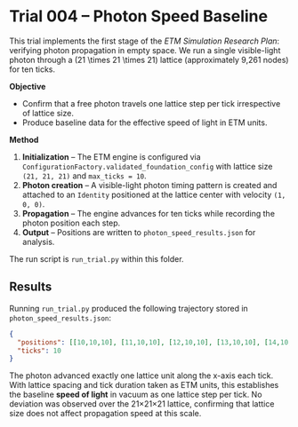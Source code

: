 # Trial 004 – Photon Speed Baseline

This trial implements the first stage of the *ETM Simulation Research Plan*: verifying photon propagation in empty space. We run a single visible-light photon through a \(21 \times 21 \times 21\) lattice (approximately 9,261 nodes) for ten ticks.

**Objective**

- Confirm that a free photon travels one lattice step per tick irrespective of lattice size.
- Produce baseline data for the effective speed of light in ETM units.

**Method**

1. **Initialization** – The ETM engine is configured via `ConfigurationFactory.validated_foundation_config` with lattice size `(21, 21, 21)` and `max_ticks = 10`.
2. **Photon creation** – A visible-light photon timing pattern is created and attached to an `Identity` positioned at the lattice center with velocity `(1, 0, 0)`.
3. **Propagation** – The engine advances for ten ticks while recording the photon position each step.
4. **Output** – Positions are written to `photon_speed_results.json` for analysis.

The run script is `run_trial.py` within this folder.

## Results

Running `run_trial.py` produced the following trajectory stored in `photon_speed_results.json`:

```json
{
  "positions": [[10,10,10], [11,10,10], [12,10,10], [13,10,10], [14,10,10], [15,10,10], [16,10,10], [17,10,10], [18,10,10], [19,10,10], [20,10,10]],
  "ticks": 10
}
```

The photon advanced exactly one lattice unit along the x-axis each tick. With lattice spacing and tick duration taken as ETM units, this establishes the baseline **speed of light** in vacuum as one lattice step per tick. No deviation was observed over the 21×21×21 lattice, confirming that lattice size does not affect propagation speed at this scale.
